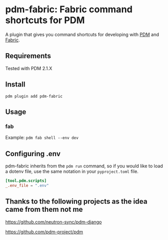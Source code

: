 # pdm-fabric: Fabric command shortcuts for PDM

A plugin that gives you command shortcuts for developing with [PDM](https://pdm.fming.dev/) and
[Fabric](https://www.fabfile.org).


## Requirements

Tested with PDM 2.1.X

## Install

`pdm plugin add pdm-fabric`

## Usage

### fab

Example: `pdm fab shell --env dev`

## Configuring .env

pdm-fabric inherits from the `pdm run` command, so if you would like to load a dotenv file, use the
same notation in your `pyproject.toml` file.

```toml
[tool.pdm.scripts]
_.env_file = ".env"
```

## Thanks to the following projects as the idea came from them not me

https://github.com/neutron-sync/pdm-django

https://github.com/pdm-project/pdm
